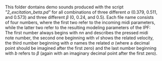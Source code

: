 This folder dontains demo sounds produced with the script *"2_excitation_beta.pd"* for all combinations of three different $\alpha$ (0.379, 0.511, and 0.573) and three different $\beta$ (0, 0.24, and 0.5). Each file name consists of four numbers, where the first two refer to the incoming midi parameters, while the latter two refer to the resulting modeling parameters of the IPF: The first number always begins with *nn* and describes the pressed midi note number, the second one beginning with *vl* shows the related velocity, the third number beginning with *a* names the related $\alpha$ (where a decimal point should be imagined after the first zero) and the last number beginning with *b* refers to $\beta$ (again with an imaginary decimal point after the first zero).
